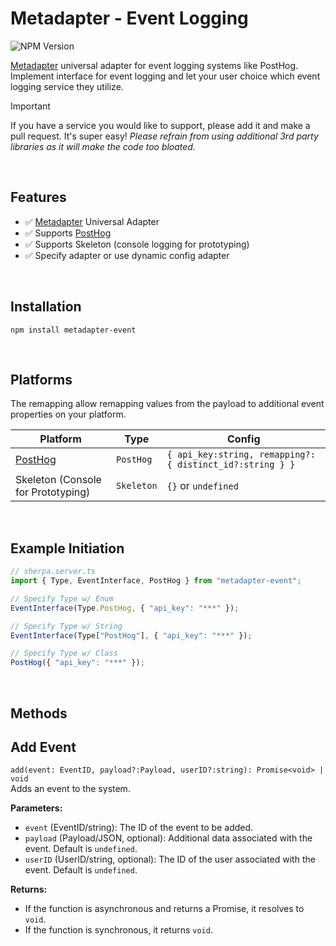 
# Metadapter - Event Logging
![NPM Version](https://img.shields.io/npm/v/metadapter-event)

[Metadapter](https://github.com/sellersindustry/metadapter) universal adapter
for event logging systems like PostHog. Implement interface for event logging
and let your user choice which event logging service they utilize.

> [!IMPORTANT]
> If you have a service you would like to support, please add it and make a pull request. It's super easy! *Please refrain from using additional 3rd party libraries as it will make the code too bloated.*


<br>


## Features
- ✅ [Metadapter](https://github.com/sellersindustry/metadapter) Universal Adapter
- ✅ Supports [PostHog](https://posthog.com)
- ✅ Supports Skeleton (console logging for prototyping)
- ✅ Specify adapter or use dynamic config adapter


<br>


## Installation
```
npm install metadapter-event
```


<br>


## Platforms
The remapping allow remapping values from the payload to additional event
properties on your platform.

| Platform | Type | Config |
|---|---|---|
| [PostHog](https://posthog.com) | `PostHog` | `{ api_key:string, remapping?: { distinct_id?:string } }` |
| Skeleton (Console for Prototyping) | `Skeleton` | `{}` or `undefined` |


<br>


## Example Initiation
```typescript
// sherpa.server.ts
import { Type, EventInterface, PostHog } from "metadapter-event";

// Specify Type w/ Enum
EventInterface(Type.PostHog, { "api_key": "***" });

// Specify Type w/ String
EventInterface(Type["PostHog"], { "api_key": "***" });

// Specify Type w/ Class
PostHog({ "api_key": "***" });
```


<br>


## Methods

## Add Event
`add(event: EventID, payload?:Payload, userID?:string): Promise<void> | void` \
Adds an event to the system.

**Parameters:**
- `event` (EventID/string): The ID of the event to be added.
- `payload` (Payload/JSON, optional): Additional data associated with the event. Default is `undefined`.
- `userID` (UserID/string, optional): The ID of the user associated with the event. Default is `undefined`.

**Returns:**
- If the function is asynchronous and returns a Promise, it resolves to `void`.
- If the function is synchronous, it returns `void`.

